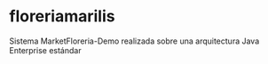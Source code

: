 # floreriamarilis
Sistema MarketFloreria-Demo realizada sobre una arquitectura Java Enterprise estándar
